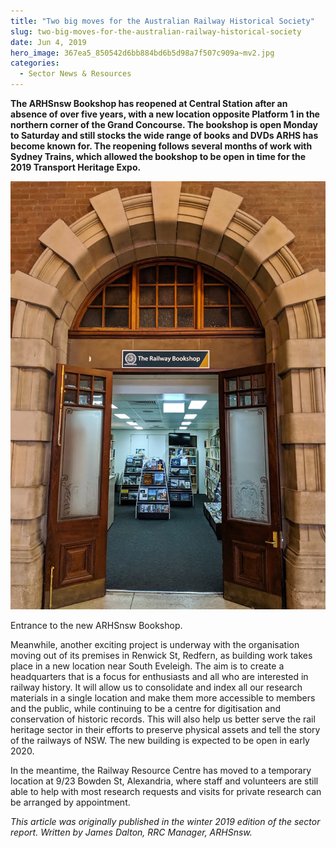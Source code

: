 ```yaml
---
title: "Two big moves for the Australian Railway Historical Society"
slug: two-big-moves-for-the-australian-railway-historical-society
date: Jun 4, 2019
hero_image: 367ea5_850542d6bb884bd6b5d98a7f507c909a~mv2.jpg
categories:
  - Sector News & Resources
---
```



**The ARHSnsw Bookshop has reopened at Central Station after an absence of over five years, with a new location opposite Platform 1 in the northern corner of the Grand Concourse. The bookshop is open Monday to Saturday and still stocks the wide range of books and DVDs ARHS has become known for. The reopening follows several months of work with Sydney Trains, which allowed the bookshop to be open in time for the 2019 Transport Heritage Expo.**

![ree](367ea5_850542d6bb884bd6b5d98a7f507c909a~mv2.jpg)

Entrance to the new ARHSnsw Bookshop.

Meanwhile, another exciting project is underway with the organisation moving out of its premises in Renwick St, Redfern, as building work takes place in a new location near South Eveleigh. The aim is to create a headquarters that is a focus for enthusiasts and all who are interested in railway history. It will allow us to consolidate and index all our research materials in a single location and make them more accessible to members and the public, while continuing to be a centre for digitisation and conservation of historic records. This will also help us better serve the rail heritage sector in their efforts to preserve physical assets and tell the story of the railways of NSW. The new building is expected to be open in early 2020.

In the meantime, the Railway Resource Centre has moved to a temporary location at 9/23 Bowden St, Alexandria, where staff and volunteers are still able to help with most research requests and visits for private research can be arranged by appointment.

*This article was originally published in the winter 2019 edition of the sector report. Written by James Dalton, RRC Manager, ARHSnsw.*
